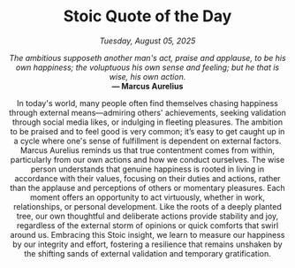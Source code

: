 <h1 align="center">Stoic Quote of the Day</h1>
<p align="center"><em><!--START_SECTION:current-date-->
Tuesday, August 05, 2025
<!--END_SECTION:current-date--></em></p>
<p align="center">
    <em><!--START_SECTION:quote-text-->
The ambitious supposeth another man's act, praise and applause, to be his own happiness; the voluptuous his own sense and feeling; but he that is wise, his own action.
<!--END_SECTION:quote-text--></em><br>
    <strong>— <!--START_SECTION:quote-author-->
Marcus Aurelius
<!--END_SECTION:quote-author--></strong>
</p>

<p align="center" style="max-width:600px;margin:0 auto;">
<!--START_SECTION:quote-interpretation-->
In today's world, many people often find themselves chasing happiness through external means—admiring others' achievements, seeking validation through social media likes, or indulging in fleeting pleasures. The ambition to be praised and to feel good is very common; it’s easy to get caught up in a cycle where one's sense of fulfillment is dependent on external factors. Marcus Aurelius reminds us that true contentment comes from within, particularly from our own actions and how we conduct ourselves. The wise person understands that genuine happiness is rooted in living in accordance with their values, focusing on their duties and actions, rather than the applause and perceptions of others or momentary pleasures. Each moment offers an opportunity to act virtuously, whether in work, relationships, or personal development. Like the roots of a deeply planted tree, our own thoughtful and deliberate actions provide stability and joy, regardless of the external storm of opinions or quick comforts that swirl around us. Embracing this Stoic insight, we learn to measure our happiness by our integrity and effort, fostering a resilience that remains unshaken by the shifting sands of external validation and temporary gratification.
<!--END_SECTION:quote-interpretation-->
</p>
